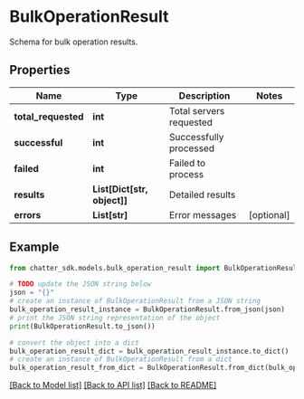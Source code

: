# BulkOperationResult

Schema for bulk operation results.

## Properties

Name | Type | Description | Notes
------------ | ------------- | ------------- | -------------
**total_requested** | **int** | Total servers requested | 
**successful** | **int** | Successfully processed | 
**failed** | **int** | Failed to process | 
**results** | **List[Dict[str, object]]** | Detailed results | 
**errors** | **List[str]** | Error messages | [optional] 

## Example

```python
from chatter_sdk.models.bulk_operation_result import BulkOperationResult

# TODO update the JSON string below
json = "{}"
# create an instance of BulkOperationResult from a JSON string
bulk_operation_result_instance = BulkOperationResult.from_json(json)
# print the JSON string representation of the object
print(BulkOperationResult.to_json())

# convert the object into a dict
bulk_operation_result_dict = bulk_operation_result_instance.to_dict()
# create an instance of BulkOperationResult from a dict
bulk_operation_result_from_dict = BulkOperationResult.from_dict(bulk_operation_result_dict)
```
[[Back to Model list]](../README.md#documentation-for-models) [[Back to API list]](../README.md#documentation-for-api-endpoints) [[Back to README]](../README.md)


